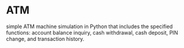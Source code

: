 # ATM
simple ATM machine simulation in Python that includes the specified functions: account balance inquiry, cash withdrawal, cash deposit, PIN change, and transaction history.
